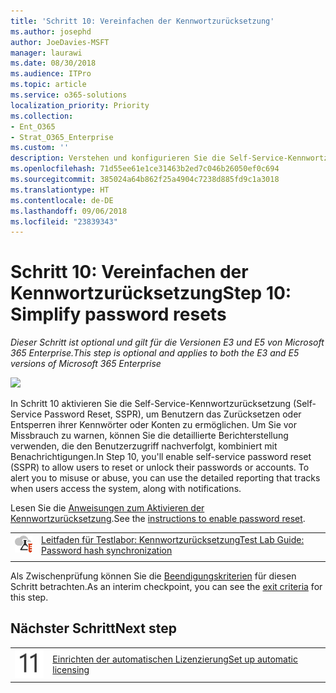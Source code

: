 ```yaml
---
title: 'Schritt 10: Vereinfachen der Kennwortzurücksetzung'
ms.author: josephd
author: JoeDavies-MSFT
manager: laurawi
ms.date: 08/30/2018
ms.audience: ITPro
ms.topic: article
ms.service: o365-solutions
localization_priority: Priority
ms.collection:
- Ent_O365
- Strat_O365_Enterprise
ms.custom: ''
description: Verstehen und konfigurieren Sie die Self-Service-Kennwortzurücksetzung (Self-Service Password Reset, SSPR) für Azure AD.
ms.openlocfilehash: 71d55ee61e1ce31463b2ed7c046b26050ef0c694
ms.sourcegitcommit: 385024a64b862f25a4904c7238d885fd9c1a3018
ms.translationtype: HT
ms.contentlocale: de-DE
ms.lasthandoff: 09/06/2018
ms.locfileid: "23839343"
---
```

# <a name="step-10-simplify-password-resets"></a><span data-ttu-id="9e659-103">Schritt 10: Vereinfachen der Kennwortzurücksetzung</span><span class="sxs-lookup"><span data-stu-id="9e659-103">Step 10: Simplify password resets</span></span>

<span data-ttu-id="9e659-104">*Dieser Schritt ist optional und gilt für die Versionen E3 und E5 von Microsoft 365 Enterprise.*</span><span class="sxs-lookup"><span data-stu-id="9e659-104">*This step is optional and applies to both the E3 and E5 versions of Microsoft 365 Enterprise*</span></span>

![](./media/deploy-foundation-infrastructure/identity_icon-small.png)

<span data-ttu-id="9e659-p101">In Schritt 10 aktivieren Sie die Self-Service-Kennwortzurücksetzung (Self-Service Password Reset, SSPR), um Benutzern das Zurücksetzen oder Entsperren ihrer Kennwörter oder Konten zu ermöglichen. Um Sie vor Missbrauch zu warnen, können Sie die detaillierte Berichterstellung verwenden, die den Benutzerzugriff nachverfolgt, kombiniert mit Benachrichtigungen.</span><span class="sxs-lookup"><span data-stu-id="9e659-p101">In Step 10, you'll enable self-service password reset (SSPR) to allow users to reset or unlock their passwords or accounts. To alert you to misuse or abuse, you can use the detailed reporting that tracks when users access the system, along with notifications.</span></span>

<span data-ttu-id="9e659-107">Lesen Sie die [Anweisungen zum Aktivieren der Kennwortzurücksetzung](https://docs.microsoft.com/azure/active-directory/active-directory-passwords-best-practices).</span><span class="sxs-lookup"><span data-stu-id="9e659-107">See the [instructions to enable password reset](https://docs.microsoft.com/azure/active-directory/active-directory-passwords-best-practices).</span></span>

|||
|:-------|:-----|
|![Testumgebungsanleitungen für die Microsoft-Cloud](media/m365-enterprise-test-lab-guides/cloud-tlg-icon-small.png)| [<span data-ttu-id="9e659-109">Leitfaden für Testlabor: Kennwortzurücksetzung</span><span class="sxs-lookup"><span data-stu-id="9e659-109">Test Lab Guide: Password hash synchronization</span></span>](password-reset-m365-ent-test-environment.md) |
|||


<span data-ttu-id="9e659-110">Als Zwischenprüfung können Sie die [Beendigungskriterien](identity-exit-criteria.md#crit-identity-step10) für diesen Schritt betrachten.</span><span class="sxs-lookup"><span data-stu-id="9e659-110">As an interim checkpoint, you can see the [exit criteria](identity-exit-criteria.md#crit-identity-step10) for this step.</span></span>

## <a name="next-step"></a><span data-ttu-id="9e659-111">Nächster Schritt</span><span class="sxs-lookup"><span data-stu-id="9e659-111">Next step</span></span>

|||
|:-------|:-----|
|![](./media/stepnumbers/Step11.png)| [<span data-ttu-id="9e659-112">Einrichten der automatischen Lizenzierung</span><span class="sxs-lookup"><span data-stu-id="9e659-112">Set up automatic licensing</span></span>](identity-group-based-licensing.md) |


